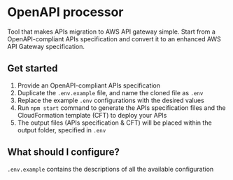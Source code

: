 # OpenAPI processor

Tool that makes APIs migration to AWS API gateway simple. Start from a OpenAPI-compliant APIs specification and convert it to an enhanced AWS API Gateway specification.

## Get started
1. Provide an OpenAPI-compliant APIs specification
2. Duplicate the `.env.example` file, and name the cloned file as `.env`
3. Replace the example `.env` configurations with the desired values
4. Run `npm start` command to generate the APIs specification files and the CloudFormation template (CFT) to deploy your APIs
5. The output files (APIs specification & CFT) will be placed within the output folder, specified in `.env`

## What should I configure?
`.env.example` contains the descriptions of all the available configuration